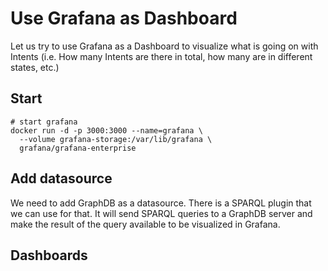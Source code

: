 # Use Grafana as Dashboard
Let us try to use Grafana as a Dashboard to visualize what is going on with Intents (i.e. How many Intents are there in total, how many are in different states, etc.)
## Start 
```
# start grafana
docker run -d -p 3000:3000 --name=grafana \
  --volume grafana-storage:/var/lib/grafana \
  grafana/grafana-enterprise
```

## Add datasource
We need to add GraphDB as a datasource. There is a SPARQL plugin that we can use for that. It will send SPARQL queries to a GraphDB server and make the result of the query available to be visualized in Grafana.

## Dashboards
